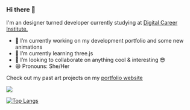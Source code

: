 ### Hi there 👋

I'm an designer turned developer currently studying at [Digital Career Institute.](https://digitalcareerinstitute.org/ "Digital Career Institute.")

- 🔭 I’m currently working on my development portfolio and some new animations 
- 🌱 I’m currently learning three.js
- 👯 I’m looking to collaborate on anything cool & interesting 😎 
- 😄 Pronouns: She/Her

Check out my past art projects on my [portfolio website](https://www.aimeeharkin.com/)

<img src="https://github-readme-stats.vercel.app/api?username=aimhark&&show_icons=true&title_color=ffffff&icon_color=bb2acf&text_color=daf7dc&bg_color=151515">

[![Top Langs](https://github-readme-stats.vercel.app/api/top-langs/?username=aimhark&langs_count=8)](https://github.com/anuraghazra/github-readme-stats)
